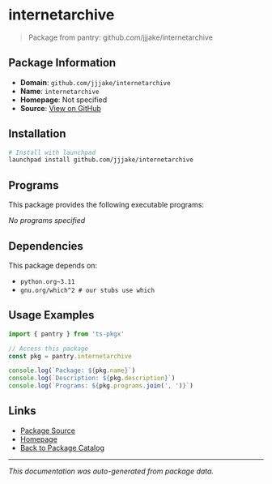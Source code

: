 # internetarchive

> Package from pantry: github.com/jjjake/internetarchive

## Package Information

- **Domain**: `github.com/jjjake/internetarchive`
- **Name**: `internetarchive`
- **Homepage**: Not specified
- **Source**: [View on GitHub](https://github.com/pkgxdev/pantry/tree/main/projects/github.com/jjjake/internetarchive/package.yml)

## Installation

```bash
# Install with launchpad
launchpad install github.com/jjjake/internetarchive
```

## Programs

This package provides the following executable programs:

*No programs specified*

## Dependencies

This package depends on:

- `python.org~3.11`
- `gnu.org/which^2 # our stubs use which`

## Usage Examples

```typescript
import { pantry } from 'ts-pkgx'

// Access this package
const pkg = pantry.internetarchive

console.log(`Package: ${pkg.name}`)
console.log(`Description: ${pkg.description}`)
console.log(`Programs: ${pkg.programs.join(', ')}`)
```

## Links

- [Package Source](https://github.com/pkgxdev/pantry/tree/main/projects/github.com/jjjake/internetarchive/package.yml)
- [Homepage](#)
- [Back to Package Catalog](../../../package-catalog.md)

---

*This documentation was auto-generated from package data.*
